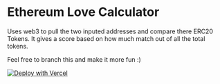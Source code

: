 # Ethereum Love Calculator
Uses web3 to pull the two inputed addresses and compare there ERC20 Tokens. It gives a score based on how much match out of all the total tokens.

Feel free to branch this and make it more fun :)

[![Deploy with Vercel](https://vercel.com/button)](https://vercel.com/new/git/external?repository-url=https%3A%2F%2Fgithub.com%2Fberbaroovez%2Fsc-next-boilerplate)
